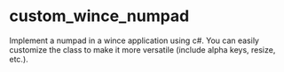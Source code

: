 # custom_wince_numpad
Implement a numpad in a wince application using c#. You can easily customize the class to make it more versatile (include alpha keys, resize, etc.).
